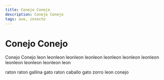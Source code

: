 ```yaml
---
title: Conejo Conejo
description: Conejo Conejo
tags: ave, insecto
---
```


# Conejo Conejo

Conejo Conejo leon leonleon leonleon leonleon leonleon leonleon leonleon leonleon leonleon leonleon leon

raton raton gallina gato raton caballo gato zorro leon conejo